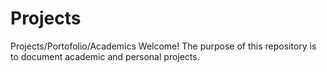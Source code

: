 # Projects
Projects/Portofolio/Academics
Welcome! The purpose of this repository is to document academic and personal projects.  
